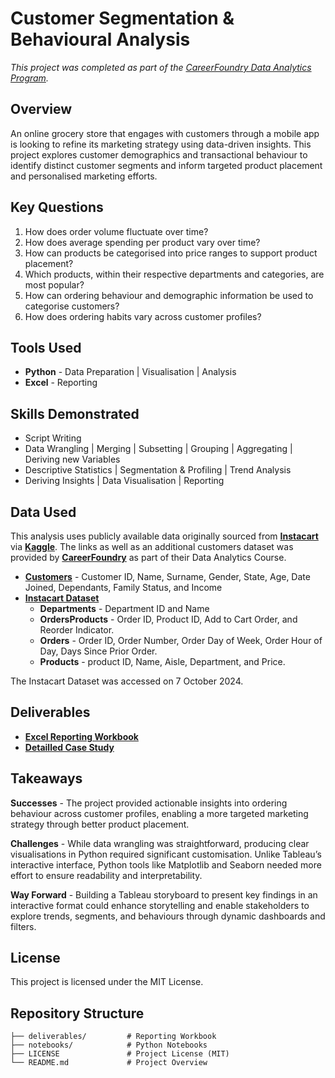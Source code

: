 # Customer Segmentation & Behavioural Analysis

*This project was completed as part of the [CareerFoundry Data Analytics Program](https://careerfoundry.com/en/courses/become-a-data-analyst/).*


## Overview

An online grocery store that engages with customers through a mobile app is looking to refine its marketing strategy using data-driven insights. This project explores customer demographics and transactional behaviour to identify distinct customer segments and inform targeted product placement and personalised marketing efforts.


## Key Questions
1. How does order volume fluctuate over time?
2. How does average spending per product vary over time?
3. How can products be categorised into price ranges to support product placement?
4. Which products, within their respective departments and categories, are most popular?
5. How can ordering behaviour and demographic information be used to categorise customers?
6. How does ordering habits vary across customer profiles?


## Tools Used 

- **Python** - Data Preparation | Visualisation | Analysis
- **Excel** - Reporting


## Skills Demonstrated

- Script Writing
- Data Wrangling | Merging | Subsetting | Grouping | Aggregating | Deriving new Variables
- Descriptive Statistics | Segmentation & Profiling | Trend Analysis
- Deriving Insights | Data Visualisation | Reporting


## Data Used

This analysis uses publicly available data originally sourced from [**Instacart**](www.instacart.com) via [**Kaggle**](https://www.kaggle.com/datasets/psparks/instacart-market-basket-analysis). The links as well as an additional customers dataset was provided by [**CareerFoundry**](https://careerfoundry.com/en/courses/become-a-data-analyst/) as part of their Data Analytics Course.

- [**Customers**](https://s3.amazonaws.com/coach-courses-us/public/courses/data-immersion/A4/A4_Data_Assets/customers.zip) - Customer ID, Name, Surname, Gender, State, Age, Date Joined, Dependants, Family Status, and Income
- [**Instacart Dataset**](https://www.kaggle.com/datasets/psparks/instacart-market-basket-analysis)
    - **Departments** - Department ID and Name
    - **OrdersProducts** - Order ID, Product ID, Add to Cart Order, and Reorder Indicator.
    - **Orders** - Order ID, Order Number, Order Day of Week, Order Hour of Day, Days Since Prior Order.
    - **Products** - product ID, Name, Aisle, Department, and Price.

The Instacart Dataset was accessed on 7 October 2024.

## Deliverables

- [**Excel Reporting Workbook**](https://github.com/davidgriesel/04-customer-segmentation-behavioural-analysis/tree/main/deliverables)
- [**Detailled Case Study**](https://davidgriesel.com/online-grocery-store/)


## Takeaways

**Successes** - The project provided actionable insights into ordering behaviour across customer profiles, enabling a more targeted marketing strategy through better product placement.

**Challenges** - While data wrangling was straightforward, producing clear visualisations in Python required significant customisation. Unlike Tableau’s interactive interface, Python tools like Matplotlib and Seaborn needed more effort to ensure readability and interpretability.

**Way Forward** - Building a Tableau storyboard to present key findings in an interactive format could enhance storytelling and enable stakeholders to explore trends, segments, and behaviours through dynamic dashboards and filters.


## License
This project is licensed under the MIT License.


## Repository Structure

```text
├── deliverables/         # Reporting Workbook
├── notebooks/            # Python Notebooks
├── LICENSE               # Project License (MIT)
└── README.md             # Project Overview